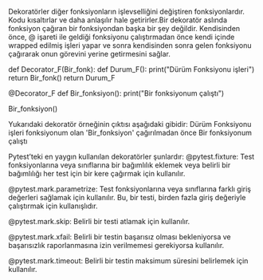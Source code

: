Dekoratörler diğer fonksiyonların işlevselliğini değiştiren fonksiyonlardır. Kodu kısaltırlar ve daha anlaşılır hale getirirler.Bir dekoratör aslında fonksiyon çağıran bir fonksiyondan başka bir şey değildir. Kendisinden önce, @ işareti ile geldiği fonksiyonu çalıştırmadan önce kendi içinde wrapped edilmiş işleri yapar ve sonra kendisinden sonra gelen fonksiyonu çağırarak onun görevini yerine getirmesini sağlar.

def Decorator_F(Bir_fonk): def Durum_F(): print("Dürüm Fonksiyonu işleri") return Bir_fonk() return Durum_F

@Decorator_F def Bir_fonksiyon(): print("Bir fonksiyonum çalıştı")

Bir_fonksiyon()

Yukarıdaki dekoratör örneğinin çıktısı aşağıdaki gibidir: Dürüm Fonksiyonu işleri fonksiyonum olan 'Bir_fonksiyon' çağırılmadan önce Bir fonksiyonum çalıştı

Pytest’teki en yaygın kullanılan dekoratörler şunlardır: @pytest.fixture: Test fonksiyonlarına veya sınıflarına bir bağımlılık eklemek veya belirli bir bağımlılığı her test için bir kere çağırmak için kullanılır.

@pytest.mark.parametrize: Test fonksiyonlarına veya sınıflarına farklı giriş değerleri sağlamak için kullanılır. Bu, bir testi, birden fazla giriş değeriyle çalıştırmak için kullanışlıdır.

@pytest.mark.skip: Belirli bir testi atlamak için kullanılır.

@pytest.mark.xfail: Belirli bir testin başarısız olması bekleniyorsa ve başarısızlık raporlanmasına izin verilmemesi gerekiyorsa kullanılır.

@pytest.mark.timeout: Belirli bir testin maksimum süresini belirlemek için kullanılır.
